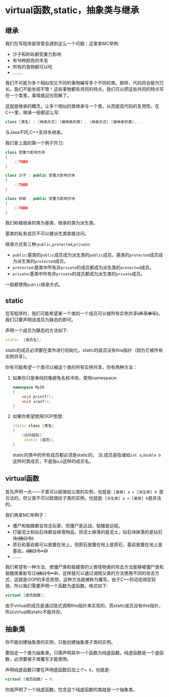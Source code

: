 ﻿# virtual函数,static，抽象类与继承

## 继承

我们在写程序是常常会遇到这么一个问题：这里拿MC举例:

* 沙子和砂砾都受重力影响
* 有16种颜色的羊毛
* 所有的食物都可以吃
* ........

我们不可能为多个相似但又不同的事物编写多个不同的类。那样，代码将会极为冗长。我们不能坐视不管！这些事物都有共同的特点。我们可以把这些共同的特点写在一个类里，事情就迎刃而解了。

这就是继承的概念。让多个相似的类继承与一个类，从而提高代码的复用性。在C++里，继承一般都这么写:

```cpp
class [类名] : [继承方式] [被继承的类] , [继承方式] [被继承的类]....
```

与Java不同,C++支持多继承。

我们拿上面的第一个例子开刀:

```cpp
class 受重力影响方块:
{
    //TODO
}

class 沙子 : public 受重力影响方块
{
    //TODO
}

class 砂砾 : public 受重力影响方块
{
    //TODO
}
```

我们称被继承的类为基类，继承的类为派生类。

基类的私有成员不可以被派生类直接访问。

继承方式有三种:`public`,`protected`,`private`:

* `public`:基类的`public`成员成为派生类的`public`成员，基类的`protected`成员成为派生类的`protected`成员。
* `protected`:基类中所有非`private`的成员都成为派生类的`protected`成员。
* `private`:基类中所有非`private`的成员都成为派生类的`private`成员。

一般都使用`public`继承方式。

## static

在写程序时，我们可能希望某一个类的一个成员可以被所有实例共享~~(共享单车)~~。我们只要声明该成员为静态的即可。

声明一个成员为静态的方法如下:

```cpp
static  [成员名];
```

static的成员必须要在类外进行初始化。static的成员没有this指针（因为它被所有实例共享）。

你有可能希望一个类可以被这个类的所有实例共享。你有两种方法：

1. 如果你只是单纯的像避免名称冲突，使用namespace:

   ```cpp
   namespace MyIO
   {
       void printf();
       void scanf();
   }
   ```

2. 如果你希望使用OOP思想:

   ```cpp
   static class [类名]
   {
       [访问级别]:
       	static [成员];
   }
   ```

   static的类中的所有成员都必须是static的。
   注:成员是指诸如`int a`,`double b`这样的类成员，不是指`a`,`b`这样的成员名。

## virtual函数

首先声明一点——子类可以赋值给父类的实例，也就是: `[基类] a = [派生类] b `是合法的。但父类不可以赋值给子类的实例，也就是: `[派生类] a = [基类] b`是非法的。

我们再拿MC举例子：

* 僵尸和骷髅都会攻击玩家，但僵尸是近战，骷髅是远程。
* 打破泥土和钻石块都会掉落物品，但泥土掉落的是泥土，钻石块掉落的是钻石块~~(绕口令)~~
* 原石和基岩都可以放置在地上。但原石放置在地上是原石，基岩放置在地上是基岩。~~(绕口令*2)~~
* .......

我们希望有一种方法，使僵尸类和骷髅类的父类怪物类的攻击方法能够被僵尸类和骷髅类重新写过~~(绕口令*3)~~，这样就可以通过调用父类的方法使用不同的攻击方式，这就是OOP的多态思想，这种方法就被称为覆写。由于C++的动态绑定较弱，所以我们需要声明一个函数为虚函数。格式如下:

```cpp
virtual [成员函数];
```

由于virtual的成员是通过隐式调用this指针来实现的，而static成员没有this指针，所以virtual和static不能共存。

## 抽象类

你不能创建抽象类的实例，只能创建抽象类子类的实例。

要指定一个类为抽象类，只需声明其中一个函数为纯虚函数。纯虚函数是一个虚函数，必须要被子类覆写才能使用。

声明纯虚函数只要在声明虚函数后加上个`= 0`，也就是:

```cpp
virtual [成员函数] = 0;
```

你就声明了一个纯虚函数。包含这个纯虚函数的类就是一个抽象类。